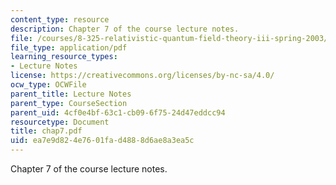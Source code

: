 ```yaml
---
content_type: resource
description: Chapter 7 of the course lecture notes.
file: /courses/8-325-relativistic-quantum-field-theory-iii-spring-2003/ea7e9d824e7601fad4888d6ae8a3ea5c_chap7.pdf
file_type: application/pdf
learning_resource_types:
- Lecture Notes
license: https://creativecommons.org/licenses/by-nc-sa/4.0/
ocw_type: OCWFile
parent_title: Lecture Notes
parent_type: CourseSection
parent_uid: 4cf0e4bf-63c1-cb09-6f75-24d47eddcc94
resourcetype: Document
title: chap7.pdf
uid: ea7e9d82-4e76-01fa-d488-8d6ae8a3ea5c
---
```

Chapter 7 of the course lecture notes.